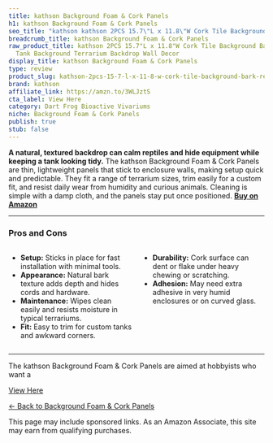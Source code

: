 ```yaml
---
title: kathson Background Foam & Cork Panels
h1: kathson Background Foam & Cork Panels
seo_title: "kathson kathson 2PCS 15.7\"L x 11.8\"W Cork Tile Background\u2026"
breadcrumb_title: kathson Background Foam & Cork Panels
raw_product_title: kathson 2PCS 15.7"L x 11.8"W Cork Tile Background Bark Reptile
  Tank Background Terrarium Backdrop Wall Decor
display_title: kathson Background Foam & Cork Panels
type: review
product_slug: kathson-2pcs-15-7-l-x-11-8-w-cork-tile-background-bark-reptile-tank-bac-d20c1c2e
brand: kathson
affiliate_link: https://amzn.to/3WLJztS
cta_label: View Here
category: Dart Frog Bioactive Vivariums
niche: Background Foam & Cork Panels
publish: true
stub: false
---
```


<div id="intro" class="full-width">
  <p><strong>A natural, textured backdrop can calm reptiles and hide equipment while keeping a tank looking tidy.</strong> The kathson Background Foam & Cork Panels are thin, lightweight panels that stick to enclosure walls, making setup quick and predictable. They fit a range of terrarium sizes, trim easily for a custom fit, and resist daily wear from humidity and curious animals. Cleaning is simple with a damp cloth, and the panels stay put once positioned. <a href="https://amzn.to/3WLJztS" rel="nofollow sponsored noopener" target="_blank"><strong>Buy on Amazon</strong></a></p>
</div>

<hr />
<h3 id="pros-cons">Pros and Cons</h3>
<div class="pc-grid" style="display:grid;grid-template-columns:1fr 1fr;gap:16px;">
  <ul>
    <li><strong>Setup:</strong> Sticks in place for fast installation with minimal tools.</li>
    <li><strong>Appearance:</strong> Natural bark texture adds depth and hides cords and hardware.</li>
    <li><strong>Maintenance:</strong> Wipes clean easily and resists moisture in typical terrariums.</li>
    <li><strong>Fit:</strong> Easy to trim for custom tanks and awkward corners.</li>
  </ul>
  <ul>
    <li><strong>Durability:</strong> Cork surface can dent or flake under heavy chewing or scratching.</li>
    <li><strong>Adhesion:</strong> May need extra adhesive in very humid enclosures or on curved glass.</li>
  </ul>
</div>
<hr />

<div class="full-width">
  <p>The kathson Background Foam & Cork Panels are aimed at hobbyists who want a
<p><a class="btn" href="https://amzn.to/3WLJztS" target="_blank" rel="nofollow sponsored noopener">View Here</a></p>
<p><a href="/roundups/dart-frog-bioactive-vivariums/background-foam-cork-panels/">← Back to Background Foam & Cork Panels</a></p>
<aside class="disclosure">This page may include sponsored links. As an Amazon Associate, this site may earn from qualifying purchases.</aside>
